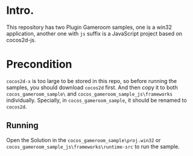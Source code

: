 # Intro.
This repository has two Plugin Gameroom samples, one is a win32 application, another one with `js` suffix  is a JavaScript project based on cocos2d-js.

# Precondition
`cocos2d-x` is too large to be stored in this repo, so before running the samples, you should download `cocos2d` first. And then copy it to both `cocos_gameroom_sample\` and `cocos_gameroom_sample_js\frameworks` individually.
Specially, in `cocos_gameroom_sample`, it should be renamed to `cocos2d`.

## Running 
Open the Solution in the `cocos_gameroom_sample\proj.win32` or `cocos_gameroom_sample_js\frameworks\runtime-src` to run the sample.
